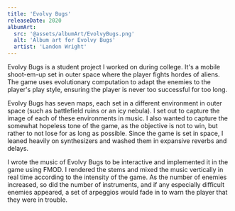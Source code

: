 ```yaml
---
title: 'Evolvy Bugs'
releaseDate: 2020
albumArt:
  src: '@assets/albumArt/EvolvyBugs.png'
  alt: 'Album art for Evolvy Bugs'
  artist: 'Landon Wright'
---
```



Evolvy Bugs is a student project I worked on during college. It's a mobile shoot-em-up set in outer space where the player fights hordes of aliens. The game uses evolutionary computation to adapt the enemies to the player's play style, ensuring the player is never too successful for too long.

Evolvy Bugs has seven maps, each set in a different environment in outer space (such as battlefield ruins or an icy nebula). I set out to capture the image of each of these environments in music. I also wanted to capture the somewhat hopeless tone of the game, as the objective is not to win, but rather to not lose for as long as possible. Since the game is set in space, I leaned heavily on synthesizers and washed them in expansive reverbs and delays.

I wrote the music of Evolvy Bugs to be interactive and implemented it in the game using FMOD. I rendered the stems and mixed the music vertically in real time according to the intensity of the game. As the number of enemies increased, so did the number of instruments, and if any especially difficult enemies appeared, a set of arpeggios would fade in to warn the player that they were in trouble.